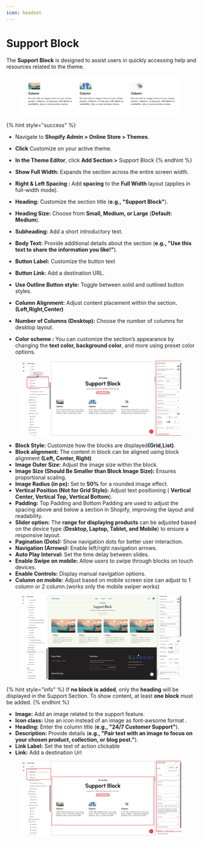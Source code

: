 ```yaml
---
icon: headset
---
```


# Support Block

The **Support Block** is designed to assist users in quickly accessing help and resources related to the theme.

<figure><img src="../.gitbook/assets/sdd (1).png" alt=""><figcaption></figcaption></figure>

{% hint style="success" %}
* Navigate to **Shopify Admin > Online Store > Themes**.
* **Click** Customize on your active theme.
* **In the Theme Editor**, click **Add Section >** Support Block
{% endhint %}

* **Show Full Width:** Expands the section across the entire screen width.
* **Right & Left Spacing :** Add **spacing** to the **Full Width** layout (applies  in full-width mode).
* **Heading:** Customize the section title (**e.g., "Support Block"**).
* **Heading Size:** Choose from **Small, Medium, or Large** (**Default: Medium**).
* **Subheading:** Add a short introductory text.
* **Body Text:** Provide additional details about the section (**e.g., "Use this text to share the information you like!"**).
* **Button Label:** Customize the button text
* **Button Link:** Add a destination URL.
* **Use Outline Button style:** Toggle between solid and outlined button styles.
* **Column Alignment:** Adjust content placement within the sectio&#x6E;**.(Left,Right,Center)**
* **Number of Columns (Desktop):** Choose the number of columns for desktop layout.
* **Color scheme :** You can customize the section’s appearance by changing the **text color, background color**, and more using preset color options.

<figure><img src="../.gitbook/assets/sup (1).png" alt=""><figcaption></figcaption></figure>

* **Block Style:** Customize how the blocks are displaye&#x64;**(Grid,List)**.
* **Block alignment:** The content in block can be aligned using block alignment **(Left, Center, Right)**&#x20;
* **Image Outer Size:** Adjust the image size within the block.
* **Image Size (Should Be Smaller than Block Image Size):** Ensures proportional scaling.
* **Image Radius (in px):** Set to **50%** for a rounded image effect.
* **Vertical Position (Not for Grid Style):** Adjust text positioning ( **Vertical Center, Vertical Top, Vertical Bottom**).
* **Padding:** Top Padding and Bottom Padding are used to adjust the spacing above and below a section in Shopify, improving the layout and readability.
* **Slider option:** The **range for displaying products** can be adjusted based on the device type (**Desktop, Laptop, Tablet, and Mobile**) to ensure a responsive layout.
* **Pagination (Dots):** Show navigation dots for better user interaction.
* **Navigation (Arrows):** Enable left/right navigation arrows.
* **Auto Play Interval:** Set the time delay between slides.
* **Enable Swipe on mobile:** Allow users to swipe through blocks on touch devices.
* **Enable Controls:** Display manual navigation options.
* **Column on mobile:** Adjust based on mobile screen size can adjust to 1 column or 2 column.(works only the mobile swiper works)

<figure><img src="../.gitbook/assets/support-block.jpg" alt=""><figcaption></figcaption></figure>

{% hint style="info" %}
If **no block is added**, only the **heading** will be displayed in the Support Section. To show content, at least **one block** must be added.
{% endhint %}

* **Image:** Add an image related to the support feature.
* **Icon class:** Use an icon instead of an image as font-awsome format .
* **Heading:** Enter the column title (**e.g., "24/7 Customer Support"**).
* **Description:** Provide details (**e.g., "Pair text with an image to focus on your chosen product, collection, or blog post."**).
* **Link Label:** Set the text of action clickable
* **Link:** Add a destination Url

<figure><img src="../.gitbook/assets/sup-bl.png" alt=""><figcaption></figcaption></figure>


